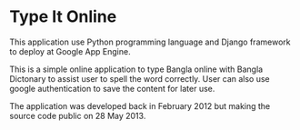 Type It Online
============

This application use Python programming language and Django framework to deploy at Google App Engine.

This is a simple online application to type Bangla online with Bangla Dictonary to assist user to
spell the word correctly. User can also use google authentication to save the content for later use.

The application was developed back in February 2012 but making the source code public on 28 May 2013.
